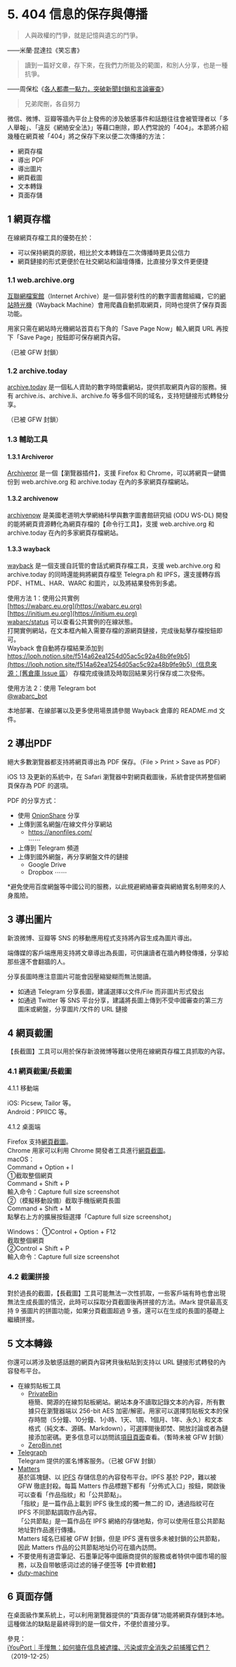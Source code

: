 # 5. 404 信息的保存與傳播



> 人與政權的鬥爭，就是記憶與遺忘的鬥爭。

——米蘭·昆達拉《笑忘書》

> 讀到一篇好文章，存下來，在我們力所能及的範圍，和別人分享，也是一種抗爭。

——周保松《[各人都盡一點力，突破新聞封鎖和言論審查](https://matters.news/@pochungchow/各人都盡一點力-突破新聞封鎖和言論審查-zdpuAymxeL2pdheUTByCF3Ju4UXR7LG1yBJsoaUXjAiNPitiv)》

> 兄弟爬刪，各自努力

微信、微博、豆瓣等牆內平台上發佈的涉及敏感事件和話題往往會被管理者以「多人舉報」、「違反《網絡安全法》」等藉口刪除，即人們常說的「404」。本節將介紹幾種在網頁被「404」將之保存下來以便二次傳播的方法：

- 網頁存檔
- 導出 PDF
- 導出圖片
- 網頁截圖
- 文本轉錄
- 頁面存儲

## 1 網頁存檔

在線網頁存檔工具的優勢在於：
- 可以保持網頁的原貌，相比於文本轉錄在二次傳播時更具公信力
- 網頁鏈接的形式更便於在社交網站和論壇傳播，比直接分享文件更便捷

### 1.1 web.archive.org

[互聯網檔案館](https://archive.org/)（Internet Archive）是一個非營利性的的數字圖書館組織，它的[網站時光機](https://web.archive.org/)（Wayback Machine）會用爬蟲自動抓取網頁，同時也提供了保存頁面功能。

用家只需在網站時光機網站首頁右下角的「Save Page Now」輸入網頁 URL 再按下「Save Page」按鈕即可保存網頁內容。

（已被 GFW 封鎖）

### 1.2 archive.today

[archive.today](https://archive.today/) 是一個私人資助的數字時間囊網站，提供抓取網頁內容的服務。擁有 archive.is、archive.li、archive.fo 等多個不同的域名，支持短鏈接形式轉發分享。

（已被 GFW 封鎖）

### 1.3 輔助工具

#### 1.3.1 Archiveror  
[Archiveror](https://github.com/rahiel/archiveror) 是一個【瀏覽器插件】，支援 Firefox 和 Chrome，可以將網頁一鍵備份到 web.archive.org 和 archive.today 在內的多家網頁存檔網站。

#### 1.3.2 archivenow  
[archivenow](https://github.com/oduwsdl/archivenow) 是美國老道明大學網絡科學與數字圖書館研究組 (ODU WS-DL) 開發的能將網頁資源轉化為網頁存檔的【命令行工具】，支援 web.archive.org 和 archive.today 在內的多家網頁存檔網站。

#### 1.3.3 wayback  
[wayback](https://github.com/wabarc/wayback) 是一個支援自託管的會話式網頁存檔工具，支援 web.archive.org 和 archive.today 的同時還能夠將網頁存檔至 Telegra.ph 和 IPFS，還支援轉存爲 PDF、HTML、HAR、WARC 和圖片，以及將結果發佈到多處。 

使用方法 1：使用公共實例  
[https://wabarc.eu.org](https://wabarc.eu.org)  
[https://initium.eu.org](https://initium.eu.org)  
[wabarc/status](https://github.com/wabarc/status) 可以查看公共實例的在線狀態。  
打開實例網站，在文本框內輸入需要存檔的源網頁鏈接，完成後點擊存檔按鈕即可。  
Wayback 會自動將存檔結果添加到 [https://loph.notion.site/f514a62ea1254d05ac5c92a48b9fe9b5](https://loph.notion.site/f514a62ea1254d05ac5c92a48b9fe9b5)（信息來源：[舊倉庫 Issue 區](https://github.com/dropod/issues/issues/22984)） 
存檔完成後請及時取回結果另行保存或二次發佈。  

使用方法 2：使用 Telegram bot  
[@wabarc_bot ](https://t.me/wabarc_bot)  

本地部署、在線部署以及更多使用場景請參閱 Wayback 倉庫的 README.md 文件。  


## 2 導出PDF

絕大多數瀏覽器都支持將網頁導出為 PDF 保存。（File > Print > Save as PDF）

iOS 13 及更新的系統中，在 Safari 瀏覽器中對網頁截圖後，系統會提供將整個網頁保存為 PDF 的選項。

PDF 的分享方式：
- 使用 [OnionShare](https://onionshare.org/) 分享
- 上傳到匿名網盤/在線文件分享網站
  - https://anonfiles.com/  
    ⋯⋯
- 上傳到 Telegram 頻道
- 上傳到國外網盤，再分享網盤文件的鏈接
  - Google Drive
  - Dropbox 
    ⋯⋯

*避免使用百度網盤等中國公司的服務，以此規避網絡審查與網絡實名制帶來的人身風險。

## 3 導出圖片

新浪微博、豆瓣等 SNS 的移動應用程式支持將內容生成為圖片導出。  

端傳媒的客戶端應用支持將文章導出為長圖，可供讓讀者在牆內轉發傳播，分享給那些還不會翻牆的人。  

分享長圖時應注意圖片可能會因壓縮變糊而無法閱讀。

- 如通過 Telegram 分享長圖，建議選擇以文件/File 而非圖片形式發出
- 如通過 Twitter 等 SNS 平台分享，建議將長圖上傳到不受中國審查的第三方圖床或網盤，分享圖片/文件的 URL 鏈接



## 4 網頁截圖

【長截圖】工具可以用於保存新浪微博等難以使用在線網頁存檔工具抓取的內容。

### 4.1 網頁截圖/長截圖

4.1.1 移動端

iOS: Picsew, Tailor 等。  
Android：PPIICC 等。

4.1.2 桌面端  

Firefox 支持[網頁截圖](https://support.mozilla.org/en-US/kb/firefox-screenshots)。  
Chrome 用家可以利用 Chrome 開發者工具進行[網頁截圖](https://archive.is/7eTlG)。  
macOS：  
Command + Option + I  
①截取整個網頁  
Command + Shift + P   
輸入命令：Capture full size screenshot  
②（模擬移動設備）截取手機版網頁長圖  
Command + Shift + M  
點擊右上方的擴展按鈕選擇「Capture full size screenshot」

Windows：
①Control + Option + F12  
截取整個網頁  
②Control + Shift + P  
輸入命令：Capture full size screenshot

### 4.2 截圖拼接

對於過長的截圖，【長截圖】工具可能無法一次性抓取，一些客戶端有時也會出現無法生成長圖的情況，此時可以採取分頁截圖後再拼接的方法。iMark 提供最高支持 9 張圖片的拼圖功能，如果分頁截圖超過 9 張，還可以在生成的長圖的基礎上繼續拼接。



## 5 文本轉錄

你還可以將涉及敏感話題的網頁內容拷貝後粘貼到支持以 URL 鏈接形式轉發的內容發布平台。  

- 在線剪貼板工具  
  - [PrivateBin](https://privatebin.net/)  
    極簡、開源的在線剪貼板網站。網站本身不讀取記錄文本的內容，所有數據只在瀏覽器端以 256-bit AES 加密/解密。用家可以選擇剪貼板文本的保存時間（5分鐘、10分鐘、1小時、1天、1周、1個月、1年、永久）和文本格式（純文本、源碼、Markdown），可選擇閱後即焚、開放討論或者為鏈接添加密碼。更多信息可以訪問該[項目頁面](https://privatebin.info/)查看。（暫時未被 GFW 封鎖）  
  - [ZeroBin.net](https://zerobin.net/)
- [Telegraph](https://telegra.ph/)  
  Telegram 提供的匿名博客服务。（已被 GFW 封鎖）  
- [Matters](https://matters.news)   
  基於區塊鏈、以 [IPFS](https://ipfs.io/) 存儲信息的內容發布平台。IPFS 基於 P2P，難以被 GFW 徹底封殺。每篇 Matters 作品標題下都有「分佈式入口」按鈕，開啟後可以查看「作品指紋」和「公共節點」。  
  「指紋」是一篇作品上載到 IPFS 後生成的獨一無二的 ID，通過指紋可在 IPFS 不同節點調取作品內容。   
  「公共節點」是一篇作品在 IPFS 網絡的存儲地點，你可以使用任意公共節點地址對作品進行傳播。   
  Matters 域名已經被 GFW 封鎖，但是 IPFS 還有很多未被封鎖的公共節點，因此 Matters 作品的公共節點地址仍可在牆內訪問。  
- 不要使用有道雲筆記、石墨筆記等中國廠商提供的服務或者特供中國市場的服務，以及自带敏感词过滤的锤子便签等【中資軟體】  
- [duty-machine](https://github.com/dutymachine/duty-machine-action)  


## 6 頁面存儲

在桌面級作業系統上，可以利用瀏覽器提供的“頁面存儲”功能將網頁存儲到本地。這種做法的缺點是最終得到的是一個文件，不便於直接分享。



參見：  
[iYouPort｜手慢無：如何搶在信息被遮擋、污染或完全消失之前捕獲它們？](https://www.iyouport.org/%e6%89%8b%e6%85%a2%e6%97%a0%ef%bc%9a%e5%a6%82%e4%bd%95%e6%8a%a2%e5%9c%a8%e4%bf%a1%e6%81%af%e8%a2%ab%e9%81%ae%e6%8c%a1%e3%80%81%e6%b1%a1%e6%9f%93%e6%88%96%e5%ae%8c%e5%85%a8%e6%b6%88%e5%a4%b1%e4%b9%8b/)（2019-12-25）

